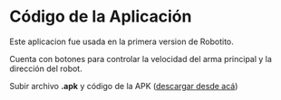﻿# Código de la Aplicación
Este aplicacion fue usada en la primera version de Robotito.

Cuenta con botones para controlar la velocidad del arma principal y la dirección del robot.

Subir archivo **.apk** y código de la APK ([descargar desde acá](http://appinventor.mit.edu/explore/support/sharing-code.html))
